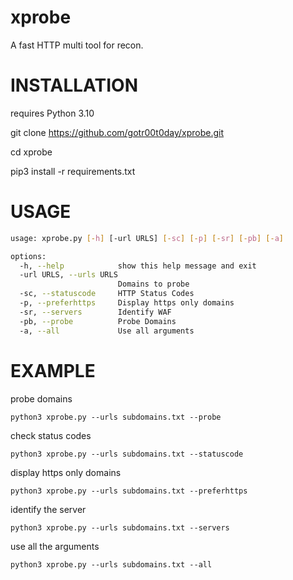 # xprobe
A fast HTTP multi tool for recon.


# INSTALLATION

requires Python 3.10

git clone https://github.com/gotr00t0day/xprobe.git

cd xprobe

pip3 install -r requirements.txt


# USAGE
```bash
usage: xprobe.py [-h] [-url URLS] [-sc] [-p] [-sr] [-pb] [-a]

options:
  -h, --help            show this help message and exit
  -url URLS, --urls URLS
                        Domains to probe
  -sc, --statuscode     HTTP Status Codes
  -p, --preferhttps     Display https only domains
  -sr, --servers        Identify WAF
  -pb, --probe          Probe Domains
  -a, --all             Use all arguments
```

 # EXAMPLE
 
 probe domains
 ```
 python3 xprobe.py --urls subdomains.txt --probe
 ```
 check status codes
 ```
 python3 xprobe.py --urls subdomains.txt --statuscode
 ```
 display https only domains
 ```
 python3 xprobe.py --urls subdomains.txt --preferhttps
 ```
 identify the server
 ```
 python3 xprobe.py --urls subdomains.txt --servers
 ````
  use all the arguments
 ```
 python3 xprobe.py --urls subdomains.txt --all
 ````
